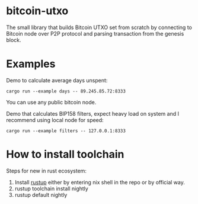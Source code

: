 # bitcoin-utxo

The small library that builds Bitcoin UTXO set from scratch by connecting to
Bitcoin node over P2P protocol and parsing transaction from the genesis block.

# Examples

Demo to calculate average days unspent:
```
cargo run --example days -- 89.245.85.72:8333
```
You can use any public bitcoin node.

Demo that calculates BIP158 filters, expect heavy load on system and I recommend using local node for speed:
```
cargo run --example filters -- 127.0.0.1:8333
```

# How to install toolchain 

Steps for new in rust ecosystem:
1) Install [rustup](https://rustup.rs/) either by entering nix shell in the repo or by official way.
2) rustup toolchain install nightly
3) rustup default nightly
